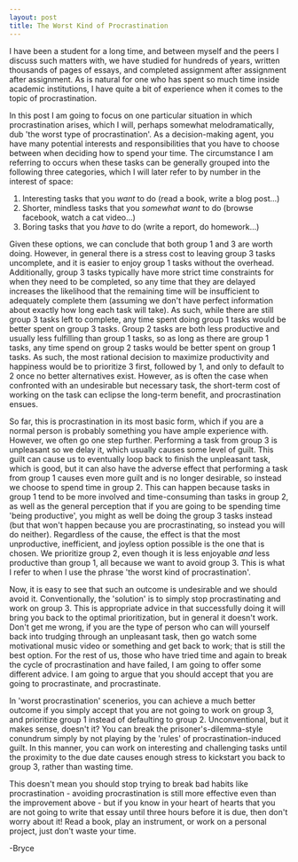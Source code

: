 ```yaml
---
layout: post
title: The Worst Kind of Procrastination
---
```


I have been a student for a long time, and between myself and the peers I discuss such matters
with, we have studied for hundreds of years, written thousands of pages of essays, and
completed assignment after assignment after assignment. As is natural for one who has spent
so much time inside academic institutions, I have quite a bit of experience when it comes to
the topic of procrastination.

In this post I am going to focus on one particular situation in which procrastination arises,
which I will, perhaps somewhat melodramatically, dub 'the worst type of procrastination'.
As a decision-making agent, you have many potential interests and responsibilities that you
have to choose between when deciding how to spend your time. The circumstance I am referring
to occurs when these tasks can be generally grouped into the following three categories,
which I will later refer to by number in the interest of space:

1. Interesting tasks that you *want* to do (read a book, write a blog post...)
2. Shorter, mindless tasks that you *somewhat want* to do (browse facebook, watch a cat video...)
3. Boring tasks that you *have* to do (write a report, do homework...)

Given these options, we can conclude that both group 1 and 3 are worth doing. However, in general
there is a stress cost to leaving group 3 tasks uncomplete, and it is easier to enjoy group
1 tasks without the overhead. Additionally, group 3 tasks typically have more strict time
constraints for when they need to be completed, so any time that they are delayed
increases the likelihood that the remaining time will be insufficient to adequately
complete them (assuming we don't have perfect information about exactly how long each
task will take). As such, while there are still group 3 tasks left to complete,
any time spent doing group 1 tasks would be better spent on group 3 tasks. Group 2
tasks are both less productive and usually less fulfilling than group 1 tasks, so as
long as there are group 1 tasks, any time spend on group 2 tasks would be better spent
on group 1 tasks. As such, the most rational decision to maximize productivity and happiness
would be to prioritize 3 first, followed by 1, and only to default to 2 once no better
alternatives exist. However, as is often the case when confronted with an undesirable
but necessary task, the short-term cost of working on the task can eclipse the long-term
benefit, and procrastination ensues.

So far, this is procrastination in its most basic form, which if you are a normal person
is probably something you have ample experience with. However, we often go one step further.
Performing a task from group 3 is unpleasant so we delay it, which usually causes some level of
guilt.  This guilt can cause us to eventually loop back to finish the unpleasant task, which is
good, but it can also have the adverse effect that performing a task from group 1 causes even
more guilt and is no longer desirable, so instead we choose to spend time in group 2. This can
happen because tasks in group 1 tend to be more involved and time-consuming than tasks in
group 2, as well as the general perception that if you are going to be spending time
'being productive', you might as well be doing the group 3 tasks instead (but that won't
happen because you are procrastinating, so instead you will do neither). Regardless of the
cause, the effect is that the most unproductive, inefficient, and joyless option possible is
the one that is chosen. We prioritize group 2, even though it is less enjoyable *and*
less productive than group 1, all because we want to avoid group 3. This is what I refer
to when I use the phrase 'the worst kind of procrastination'.

Now, it is easy to see that such an outcome is undesirable and we should avoid it.
Conventionally, the 'solution' is to simply stop procrastinating and work on group 3.
This is appropriate advice in that successfully doing it will bring you back to the
optimal prioritization, but in general it doesn't work. Don't get me wrong, if you are
the type of person who can will yourself back into trudging through an unpleasant task,
then go watch some motivational music video or something and get back to work; that is
still the best option. For the rest of us, those who have tried time and again to break
the cycle of procrastination and have failed, I am going to offer some different advice.
I am going to argue that you should accept that you are going to procrastinate, and
procrastinate.

In 'worst procrastination' scenerios, you can achieve a much better outcome
if you simply accept that you are not going to work on group 3, and prioritize group 1
instead of defaulting to group 2. Unconventional, but it makes sense, doesn't it? You can
break the prisoner's-dilemma-style conundrum simply by not playing by the 'rules' of
procrastination-induced guilt. In this manner, you can work on interesting and challenging
tasks until the proximity to the due date causes enough stress to kickstart you back to
group 3, rather than wasting time.

This doesn't mean you should stop trying to break bad habits like procrastination - avoiding
procrastination is still more effective even than the improvement above - but if you
know in your heart of hearts that you are not going to write that essay until three hours
before it is due, then don't worry about it! Read a book, play an instrument, or work on
a personal project, just don't waste your time.

-Bryce
